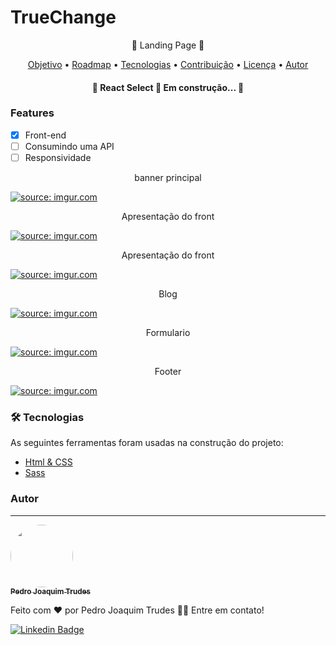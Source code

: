 # TrueChange
<p align="center">🚀 Landing Page 🚀</p>

<p align="center">
 <a href="#objetivo">Objetivo</a> •
 <a href="#roadmap">Roadmap</a> • 
 <a href="#tecnologias">Tecnologias</a> • 
 <a href="#contribuicao">Contribuição</a> • 
 <a href="#licenc-a">Licença</a> • 
 <a href="#autor">Autor</a>
</p>

<h4 align="center"> 
	🚧  React Select 🚀 Em construção...  🚧
</h4>

### Features

- [x] Front-end
- [ ] Consumindo uma API
- [ ] Responsividade

<p align="center">banner principal</p>

<a href="https://imgur.com/xaAlhUy"><img src="https://i.imgur.com/xaAlhUy.png" title="source: imgur.com" /></a>

<p align="center">Apresentação do front</p>

<a href="https://imgur.com/iRunGcd"><img src="https://i.imgur.com/iRunGcd.png" title="source: imgur.com" /></a>

<p align="center">Apresentação do front</p>

<a href="https://imgur.com/UHnO021"><img src="https://i.imgur.com/UHnO021.png" title="source: imgur.com" /></a>

<p align="center">Blog</p>

<a href="https://imgur.com/bCZYMRJ"><img src="https://i.imgur.com/bCZYMRJ.png" title="source: imgur.com" /></a>

<p align="center">Formulario</p>

<a href="https://imgur.com/nxCAkIT"><img src="https://i.imgur.com/nxCAkIT.png" title="source: imgur.com" /></a>

<p align="center">Footer</p>

<a href="https://imgur.com/5sCIg6p"><img src="https://i.imgur.com/5sCIg6p.png" title="source: imgur.com" /></a>

### 🛠 Tecnologias

As seguintes ferramentas foram usadas na construção do projeto:

- [Html & CSS](https://www.w3schools.com/)
- [Sass](https://sass-lang.com/)

### Autor
---

<a href="https://blog.rocketseat.com.br/author/thiago/">
 <img style="border-radius: 50%;" src="https://avatars3.githubusercontent.com/u/380327?s=460&u=61b426b901b8fe02e12019b1fdb67bf0072d4f00&v=4" width="100px;" alt=""/>
 <br />
 <sub><b>Pedro Joaquim Trudes</b></sub></a>


Feito com ❤️ por Pedro Joaquim Trudes 👋🏽 Entre em contato!

[![Linkedin Badge](https://img.shields.io/badge/-Thiago-blue?style=flat-square&logo=Linkedin&logoColor=white&link=https://https://www.linkedin.com/in/pedrotrudes/)](https://www.linkedin.com/in/pedrotrudes/) 

